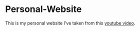 # Personal-Website

This is my personal website I've taken from this [youtube video](https://youtu.be/bSMZgXzC9AA?t=2719).